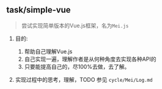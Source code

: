 ## task/simple-vue
> 尝试实现简单版本的Vue.js框架，名为`Mei.js`

1. 目的:
    1. 帮助自己理解Vue.js
    2. 自己实现一遍，理解作者是从何种角度去实现各种API的
    3. 只要能提高自己的，尽100%去做，去了解。

2. 实现过程中的思考，理解，TODO 参见 `cycle/Mei/Log.md`
